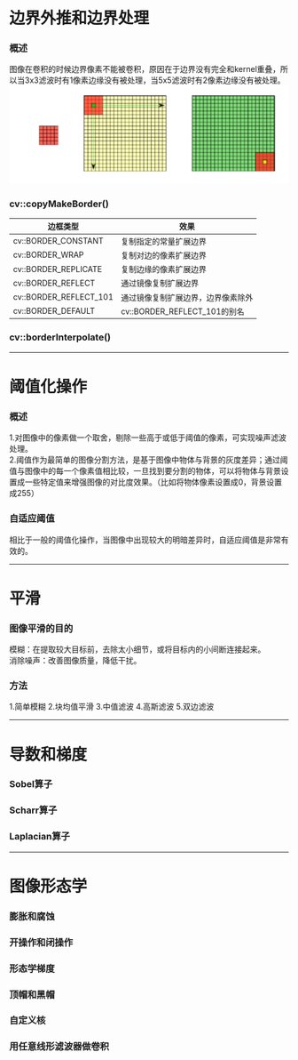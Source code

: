 # 边界外推和边界处理
### 概述
图像在卷积的时候边界像素不能被卷积，原因在于边界没有完全和kernel重叠，所以当3x3滤波时有1像素边缘没有被处理，当5x5滤波时有2像素边缘没有被处理。
![image](https://github.com/Otto-Xu/MyCodeRepository/blob/master/OpenCv/LearningOpenCv3/10.%20Filters%20and%20Convolution/%E8%BE%B9%E7%BC%98%E5%A4%96%E6%8E%A8.png)
### cv::copyMakeBorder()
边框类型|效果
----|----
cv::BORDER_CONSTANT|复制指定的常量扩展边界
cv::BORDER_WRAP|复制对边的像素扩展边界
cv::BORDER_REPLICATE|复制边缘的像素扩展边界
cv::BORDER_REFLECT|通过镜像复制扩展边界
cv::BORDER_REFLECT_101|通过镜像复制扩展边界，边界像素除外
cv::BORDER_DEFAULT|cv::BORDER_REFLECT_101的别名
### cv::borderInterpolate()
----------------------------------------------------------------------------------------------------------
# 阈值化操作
### 概述
1.对图像中的像素做一个取舍，剔除一些高于或低于阈值的像素，可实现噪声滤波处理。  
2.阈值作为最简单的图像分割方法，是基于图像中物体与背景的灰度差异；通过阈值与图像中的每一个像素值相比较，一旦找到要分割的物体，可以将物体与背景设置成一些特定值来增强图像的对比度效果。（比如将物体像素设置成0，背景设置成255）
### 自适应阈值
相比于一般的阈值化操作，当图像中出现较大的明暗差异时，自适应阈值是非常有效的。

----------------------------------------------------------------------------------------------------------
# 平滑
### 图像平滑的目的
模糊：在提取较大目标前，去除太小细节，或将目标内的小间断连接起来。  
消除噪声：改善图像质量，降低干扰。
### 方法
1.简单模糊
2.块均值平滑
3.中值滤波
4.高斯滤波
5.双边滤波

 ----------------------------------------------------------------------------------------------------------
 # 导数和梯度
 ### Sobel算子
 ### Scharr算子
 ### Laplacian算子

  ----------------------------------------------------------------------------------------------------------
  # 图像形态学
  ### 膨胀和腐蚀
  ### 开操作和闭操作
  ### 形态学梯度
  ### 顶帽和黑帽
  ### 自定义核
  ### 用任意线形滤波器做卷积
